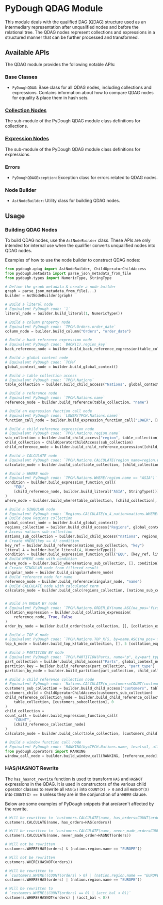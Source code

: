 # PyDough QDAG Module

This module deals with the qualified DAG (QDAG) structure used as an intermediary representation after unqualified nodes and before the relational tree. The QDAG nodes represent collections and expressions in a structured manner that can be further processed and transformed.

## Available APIs

The QDAG module provides the following notable APIs:

### Base Classes

- `PyDoughQDAG`: Base class for all QDAG nodes, including collections and expressions. Contains information about how to compare QDAG nodes for equality & place them in hash sets.

### [Collection Nodes](collections/README.md)

The sub-module of the PyDough QDAG module class definitions for collections.

### [Expression Nodes](expressions/README.md)

The sub-module of the PyDough QDAG module class definitions for expressions.

### Errors

- `PyDoughQDAGException`: Exception class for errors related to QDAG nodes.

### Node Builder

- `AstNodeBuilder`: Utility class for building QDAG nodes.

## Usage

### Building QDAG Nodes

To build QDAG nodes, use the `AstNodeBuilder` class. These APIs are only intended for internal use when the qualifier converts unqualified nodes into QDAG nodes.

Examples of how to use the node builder to construct QDAG nodes:

```python
from pydough.qdag import AstNodeBuilder, ChildOperatorChildAccess
from pydough.metadata import parse_json_metadata_from_file
from pydough.types import NumericType, StringType

# Define the graph metadata & create a node builder
graph = parse_json_metadata_from_file(...)
builder = AstNodeBuilder(graph)

# Build a literal node
# Equivalent PyDough code: `1`
literal_node = builder.build_literal(1, NumericType())

# Build a column property node
# Equivalent PyDough code: `TPCH.Orders.order_date`
column_node = builder.build_column("Orders", "order_date")

# Build a back reference expression node
# Equivalent PyDough code: `BACK(1).region_key`
back_reference_node = builder.build_back_reference_expression(table_collection, "region_key", 1)

# Build a global context node
# Equivalent PyDough code: `TCPH`
global_context_node = builder.build_global_context()

# Build a table collection access
# Equivalent PyDough code: `TPCH.Nations`
table_collection = builder.build_child_access("Nations", global_context_node)

# Build a reference node
# Equivalent PyDough code: `TPCH.Nations.name`
reference_node = builder.build_reference(table_collection, "name")

# Build an expression function call node
# Equivalent PyDough code: `LOWER(TPCH.Nations.name)`
function_call_node = builder.build_expression_function_call("LOWER", [reference_node])

# Build a child reference expression node
# Equivalent PyDough code: `TPCH.Nations.region.name`
sub_collection = builder.build_child_access("region", table_collection)
child_collection = ChildOperatorChildAccess(sub_collection)
child_reference_node = builder.build_child_reference_expression([child_collection], 0, "name")

# Build a CALCULATE node
# Equivalent PyDough code: `TPCH.Nations.CALCULATE(region_name=region.name)`
calculate_node = builder.build_calc(table_collection, [child_collection], [("region_name", child_reference_node)])

# Build a WHERE node
# Equivalent PyDough code: `TPCH.Nations.WHERE(region.name == "ASIA")`
condition = builder.build_expression_function_call(
    "EQU",
    [child_reference_node, builder.build_literal("ASIA", StringType())]
)
where_node = builder.build_where(table_collection, [child_collection], condition)

# Build a SINGULAR node
# Equivalent PyDough code: `Regions.CALCULATE(n_4_nation=nations.WHERE(key == 4).SINGULAR().name)`
# Build base Regions collection
global_context_node = builder.build_global_context()
regions_collection = builder.build_child_access("Regions", global_context_node)
# Access nations sub-collection
nations_sub_collection = builder.build_child_access("nations", regions_collection)
# Create WHERE(key == 4) condition
key_ref = builder.build_reference(nations_sub_collection, "key")
literal_4 = builder.build_literal(4, NumericType())
condition = builder.build_expression_function_call("EQU", [key_ref, literal_4])
# Build WHERE node with condition
where_node = builder.build_where(nations_sub_collection, [], condition)
# Create SINGULAR node from filtered result
singular_node = builder.build_singular(where_node)
# Build reference node for name
reference_node = builder.build_reference(singular_node, "name")
# Build CALCULATE node with calculated term
calculate_node = builder.build_calc(regions_collection, [nations_sub_collection], [("n_4_nation", reference_node)])


# Build an ORDER BY node
# Equivalent PyDough code: `TPCH.Nations.ORDER_BY(name.ASC(na_pos='first'))`
collation_expression = builder.build_collation_expression(
    reference_node, True, False
)
order_by_node = builder.build_order(table_collection, [], [collation_expression])

# Build a TOP K node
# Equivalent PyDough code: `TPCH.Nations.TOP_K(5, by=name.ASC(na_pos='first'))`
top_k_node = builder.build_top_k(table_collection, [], 5 [collation_expression])

# Build a PARTITION BY node
# Equivalent PyDough code: `TPCH.PARTITION(Parts, name="p", by=part_type)`
part_collection = builder.build_child_access("Parts", global_context_node)
partition_key = builder.build_reference(part_collection, "part_type")
partition_by_node = builder.build_partition(part_collection, child_collection, "p", [partition_key])

# Build a child reference collection node
# Equivalent PyDough code: `Nations.CALCULATE(n_customers=COUNT(customers))`
customers_sub_collection = builder.build_child_access("customers", table_collection)
customers_child = ChildOperatorChildAccess(customers_sub_collection)
child_reference_collection_node = builder.build_child_reference_collection(
    table_collection, [customers_subcollection], 0
)
child_collection = 
count_call = builder.build_expression_function_call(
    "COUNT",
    [child_reference_collection_node]
)
calculate_node = builder.build_calc(table_collection, [customers_child], [("n_customers", count_call)])

# Build a window function call node
# Equivalent PyDough code: `RANKING(by=TPCH.Nations.name, levels=1, allow_ties=True)`
from pydough.operators import RANKING
window_call_node = builder.build_window_call(RANKING, [reference_node], 1, {"allow_ties": True})
```

### HAS/HASNOT Rewrite

The `has_hasnot_rewrite` function is used to transform `HAS` and `HASNOT` expressions in the QDAG. It is used in constructors of the various child operator classes to rewrite all `HAS(x)` into `COUNT(X) > 0` and all `HASNOT(X)` into `COUNT(X) == 0` unless they are in the conjunction of a `WHERE` clause.

Below are some examples of PyDough snippets that are/aren't affected by the rewrite.


```python
# Will be rewritten to `customers.CALCULATE(name, has_orders=COUNT(orders) > 0)`
customers.CALCULATE(name, has_orders=HAS(orders))

# Will be rewritten to `customers.CALCULATE(name, never_made_order=COUNT(orders) == 0)`
customers.CALCULATE(name, never_made_order=HASNOT(orders))

# Will not be rewritten
customers.WHERE(HAS(orders) & (nation.region.name == "EUROPE"))

# Will not be rewritten
customers.WHERE(HASNOT(orders))

# Will be rewritten to
# `customers.WHERE((COUNT(orders) > 0) | (nation.region.name == "EUROPE"))`
customers.WHERE(HAS(orders) | (nation.region.name == "EUROPE"))

# Will be rewritten to
# `customers.WHERE((COUNT(orders) == 0) | (acct_bal < 0))`
customers.WHERE(HASNOT(orders) | (acct_bal < 0))
```
